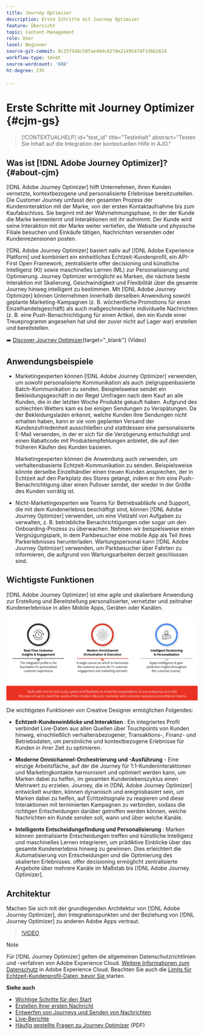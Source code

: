 ```yaml
---
title: Journey Optimizer
description: Erste Schritte mit Journey Optimizer
feature: Übersicht
topic: Content-Management
role: User
level: Beginner
source-git-commit: 8c25f548c59fae48dc627de21495474f14bb2614
workflow-type: tm+mt
source-wordcount: '688'
ht-degree: 23%

---
```


# Erste Schritte mit Journey Optimizer {#cjm-gs}

>[!CONTEXTUALHELP]
>id="test_id"
>title="Testinhalt"
>abstract="Testen Sie Inhalt auf die Integration der kontextuellen Hilfe in AJO."

## Was ist [!DNL Adobe Journey Optimizer]?{#about-cjm}

[!DNL Adobe Journey Optimizer] hilft Unternehmen, ihren Kunden vernetzte, kontextbezogene und personalisierte Erlebnisse bereitzustellen. Die Customer Journey umfasst den gesamten Prozess der Kundeninteraktion mit der Marke, von der ersten Kontaktaufnahme bis zum Kaufabschluss. Sie beginnt mit der Wahrnehmungsphase, in der der Kunde die Marke kennenlernt und Interaktionen mit ihr aufnimmt. Der Kunde wird seine Interaktion mit der Marke weiter vertiefen, die Website und physische Filiale besuchen und Einkäufe tätigen, Nachrichten versenden oder Kundenrezensionen posten.

[!DNL Adobe Journey Optimizer] basiert nativ auf  [!DNL Adobe Experience Platform] und kombiniert ein einheitliches Echtzeit-Kundenprofil, ein API-First Open Framework, zentralisierte offer decisioning und künstliche Intelligenz (KI) sowie maschinelles Lernen (ML) zur Personalisierung und Optimierung. Journey Optimizer ermöglicht es Marken, die nächste beste Interaktion mit Skalierung, Geschwindigkeit und Flexibilität über die gesamte Journey hinweg intelligent zu bestimmen. Mit [!DNL Adobe Journey Optimizer] können Unternehmen innerhalb derselben Anwendung sowohl geplante Marketing-Kampagnen (z. B. wöchentliche Promotions für einen Einzelhandelsgeschäft) als auch maßgeschneiderte individuelle Nachrichten (z. B. eine Push-Benachrichtigung für einen Artikel, den ein Kunde einer Treueprogramm angesehen hat und der zuvor nicht auf Lager war) erstellen und bereitstellen.

➡️ [Discover Journey Optimizer](https://experienceleague.adobe.com/docs/journey-optimizer-learn/tutorials/introduction-to-journey-optimizer/introduction.html){target=&quot;_blank&quot;} (Video)


## Anwendungsbeispiele

* Marketingexperten können [!DNL Adobe Journey Optimizer] verwenden, um sowohl personalisierte Kommunikation als auch zielgruppenbasierte Batch-Kommunikation zu senden. Beispielsweise sendet ein Bekleidungsgeschäft in der Regel Umfragen nach dem Kauf an alle Kunden, die in der letzten Woche Produkte gekauft haben. Aufgrund des schlechten Wetters kam es bei einigen Sendungen zu Verspätungen. Da der Bekleidungsladen erkennt, welche Kunden ihre Sendungen nicht erhalten haben, kann er sie vom geplanten Versand der Kundenzufriedenheit ausschließen und stattdessen eine personalisierte E-Mail versenden, in der er sich für die Verzögerung entschuldigt und einen Rabattcode mit Produktempfehlungen anbietet, die auf den früheren Käufen des Kunden basieren.

   Marketingexperten können die Anwendung auch verwenden, um verhaltensbasierte Echtzeit-Kommunikation zu senden. Beispielsweise könnte derselbe Einzelhändler einen treuen Kunden ansprechen, der in Echtzeit auf den Parkplatz des Stores gelangt, indem er ihm eine Push-Benachrichtigung über einen Pullover sendet, der wieder in der Größe des Kunden vorrätig ist.

* Nicht-Marketingexperten wie Teams für Betriebsabläufe und Support, die mit dem Kundenerlebnis beschäftigt sind, können [!DNL Adobe Journey Optimizer] verwenden, um eine Vielzahl von Aufgaben zu verwalten, z. B. betriebliche Benachrichtigungen oder sogar um den Onboarding-Prozess zu überwachen. Nehmen wir beispielsweise einen Vergnügungspark, in dem Parkbesucher eine mobile App als Teil ihres Parkerlebnisses herunterladen. Wartungspersonal kann [!DNL Adobe Journey Optimizer] verwenden, um Parkbesucher über Fahrten zu informieren, die aufgrund von Wartungsarbeiten derzeit geschlossen sind.

## Wichtigste Funktionen

[!DNL Adobe Journey Optimizer] ist eine agile und skalierbare Anwendung zur Erstellung und Bereitstellung personalisierter, vernetzter und zeitnaher
Kundenerlebnisse in allen Mobile Apps, Geräten oder Kanälen.

![](assets/ajo-capabilities.png)

Die wichtigsten Funktionen von Creative Designer ermöglichen Folgendes:

* **Echtzeit-Kundeneinblicke und Interaktion** : Ein integriertes Profil verbindet Live-Daten aus allen Quellen über Touchpoints von Kunden hinweg, einschließlich verhaltensbezogener, Transaktions-, Finanz- und Betriebsdaten, um persönliche und kontextbezogene Erlebnisse für Kunden in ihrer Zeit zu optimieren.

* **Moderne Omnichannel-Orchestrierung und -Ausführung**  - Eine einzige Arbeitsfläche, auf der die Journey für 1:1-Kundeninteraktionen und Marketingkontakte harmonisiert und optimiert werden kann, um Marken dabei zu helfen, im gesamten Kundenlebenszyklus einen Mehrwert zu erzielen. Journey, die in [!DNL Adobe Journey Optimizer] entwickelt wurden, können dynamisch und ereignisbasiert sein, um Marken dabei zu helfen, auf Echtzeitsignale zu reagieren und diese Interaktionen mit terminierten Kampagnen zu verbinden, sodass die richtigen Entscheidungen darüber getroffen werden können, welche Nachrichten ein Kunde senden soll, wann und über welche Kanäle.

* **Intelligente Entscheidungsfindung und Personalisierung** : Marken können zentralisierte Entscheidungen treffen und künstliche Intelligenz und maschinelles Lernen integrieren, um prädiktive Einblicke über das gesamte Kundenerlebnis hinweg zu gewinnen. Dies erleichtert die Automatisierung von Entscheidungen und die Optimierung des skalierten Erlebnisses. offer decisioning ermöglicht zentralisierte Angebote über mehrere Kanäle im Maßstab bis [!DNL Adobe Journey Optimizer].

## Architektur

Machen Sie sich mit der grundlegenden Architektur von [!DNL Adobe Journey Optimizer], den Integrationspunkten und der Beziehung von [!DNL Journey Optimizer] zu anderen Adobe Apps vertraut.

>[!VIDEO](https://video.tv.adobe.com/v/334205?quality=12)


>[!NOTE]
>
> Für [!DNL Journey Optimizer] gelten die allgemeinen Datenschutzrichtlinien und -verfahren von Adobe Experience Cloud. [Weitere Informationen zum Datenschutz](https://www.adobe.com/de/privacy/experience-cloud.html) in Adobe Experience Cloud.
> Beachten Sie auch die [Limits für Echtzeit-Kundenprofil-Daten, bevor Sie ](https://experienceleague.adobe.com/docs/experience-platform/profile/guardrails.html) starten.


**Siehe auch**

* [Wichtige Schritte für den Start](quick-start.md)
* [Erstellen Ihrer ersten Nachricht](get-started-content.md)
* [Entwerfen von Journeys und Senden von Nachrichten](building-journeys/journey-gs.md)
* [Live-Berichte](reports/live-report.md)
* [Häufig gestellte Fragen zu Journey Optimizer](assets/do-not-localize/AJO-FAQ.pdf)  (PDF)
